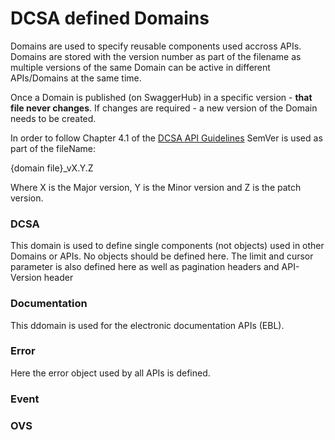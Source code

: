 # DCSA defined Domains
Domains are used to specify reusable components used accross APIs.
Domains are stored with the version number as part of the filename as multiple versions of the same Domain can be active in different APIs/Domains at the same time.

Once a Domain is published (on SwaggerHub) in a specific version - **that file never changes**. If changes are required - a new version of the Domain needs to be created.

In order to follow Chapter 4.1 of the [DCSA API Guidelines](https://dcsa.org/wp-content/uploads/2020/09/20200921-DCSA-API-Design-Principles-1.0.pdf) SemVer is used as part of the fileName:

{domain file}_vX.Y.Z

Where X is the Major version, Y is the Minor version and Z is the patch version.

### DCSA
This domain is used to define single components (not objects) used in other Domains or APIs. No objects should be defined here.
The limit and cursor parameter is also defined here as well as pagination headers and API-Version header

### Documentation
This ddomain is used for the electronic documentation APIs (EBL).

### Error
Here the error object used by all APIs is defined.

### Event


### OVS
